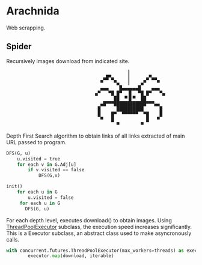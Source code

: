 # Arachnida

Web scrapping.

## Spider

Recursively images download from indicated site.

````
                                             ║
                                    ▄█▀▄     ║      ▄▀▄▄
                                   ▀    ▀▄   ║    ▄▀    ▀
                                   ▄▄▄    █▄▄▄▄▄▄█    ▄▄▄
                                 ▄▀   ▀█ █▀  ▐▌  ▀█ █▀   ▀▄
                                        ██  ▀▐▌▀  ██
                                   ▄█▀▀▀████████████▀▀▀▄▄
                                  █      ██████████      █
                                  █    █▀  ▀▀▀▀▀▀  ▀█    █
                                   ▀   █            █   ▀
                                         ▀        ▀
````

Depth First Search algorithm to obtain links of all links extracted of main URL passed to program.

````python
DFS(G, u)
    u.visited = true
    for each v in G.Adj[u]
        if v.visited == false
            DFS(G,v)

init()
    for each u in G
        u.visited = false
     for each u in G
       DFS(G, u)
````

For each depth level, executes download() to obtain images. Using [ThreadPoolExecutor](https://docs.python.org/3/library/concurrent.futures.html#concurrent.futures.ThreadPoolExecutor) subclass, the execution speed increases significantly. This is a Executor subclass, an abstract class used to make asyncronously calls.

````python
with concurrent.futures.ThreadPoolExecutor(max_workers=threads) as executor:
		executor.map(download, iterable)
````
